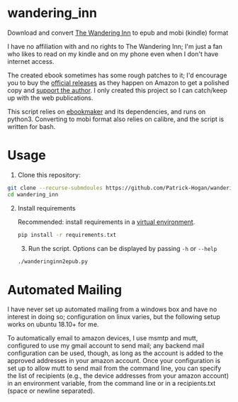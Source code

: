 # wandering_inn
Download and convert [The Wandering Inn](https://wanderinginn.com/) to epub and mobi (kindle) format

I have no affiliation with and no rights to The Wandering Inn; I'm just a fan who likes to read on
my kindle and on my phone even when I don't have internet access. 

The created ebook sometimes has some rough patches to it; I'd encourage you to buy the [official
releases](https://www.amazon.com/gp/product/B07YH9X7V7/?ie=UTF8&keywords=the%20wandering%20inn&qid=1577641602&ref_=sr_1_3&sr=8-3)
as they happen on Amazon to get a polished copy and [support the
author](https://www.patreon.com/user?u=4240617). I only created this project so I can catch/keep up
with the web publications.

This script relies on [ebookmaker](https://github.com/setanta/ebookmaker) and its dependencies, and
runs on python3. Converting to mobi format also relies on calibre, and the script is written for
bash.

# Usage

1) Clone this repository:
```bash
git clone --recurse-submdoules https://github.com/Patrick-Hogan/wandering_inn.git
cd wandering_inn
```
2) Install requirements
   
      Recommended: install requirements in a [virtual
      environment](https://docs.python.org/3/library/venv.html).
      ```bash
      pip install -r requirements.txt
      ```

      3) Run the script. Options can be displayed by passing `-h` or `--help`

      ```bash
      ./wanderinginn2epub.py
      ```

# Automated Mailing

I have never set up automated mailing from a windows box and have no interest in doing so;
configuration on linux varies, but the following setup works on ubuntu 18.10+ for me.

To automatically email to amazon devices, I use msmtp and mutt, configured to use my gmail account
to send mail; any backend mail configuration can be used, though, as long as the account is added to
the approved addresses in your amazon account. Once your configuration is set up to allow mutt to
send mail from the command line, you can specify the list of recipients (e.g., the device addresses
from your amazon account) in an environment variable, from the command line or in a recipients.txt
(space or newline separated). 

